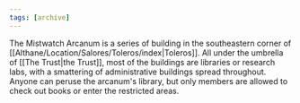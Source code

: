 ```yaml
---
tags: [archive]
---
```


The Mistwatch Arcanum is a series of building in the southeastern corner of [[Althane/Location/Salores/Toleros/index|Toleros]]. All under the umbrella of [[The Trust|the Trust]], most of the buildings are libraries or research labs, with a smattering of administrative buildings spread throughout. Anyone can peruse the arcanum's library, but only members are allowed to check out books or enter the restricted areas.
